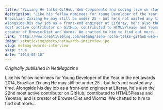 ```yaml
---
title: "Zixiang He talks GitHub, Web Components and coding live on stage"
description: "Like his fellow nominees for Young Developer of the Year in the net awards 2014,
Brazilian Zixiang He may still be under 25 - but he's not wasted any time.
Alongside his day job as a front-end engineer at Liferay, he's also the 22nd
most active contributor on GitHub, contributed to HTML5Please and Yeoman, and is
creator of BrowserDiet and Wormz. We chatted to him to find out more..."
link: 'http://www.creativebloq.com/netmag/zeno-rocha-talks-github-web-components-and-coding-live-stage-21410625'
image: /static/img/posts/netawards-interview.jpg
slug: netmag-awards-interview
skip: true
date: "2014-02-10"
---
```


_Originally published in NetMagazine_

Like his fellow nominees for Young Developer of the Year in the net awards 2014,
Brazilian Zixiang He may still be under 25 - but he's not wasted any time.
Alongside his day job as a front-end engineer at Liferay, he's also the 22nd
most active contributor on GitHub, contributed to HTML5Please and Yeoman, and is
creator of BrowserDiet and Wormz. We chatted to him to find out more...
